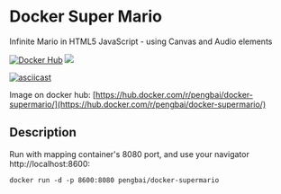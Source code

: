 # Docker Super Mario
Infinite Mario in HTML5 JavaScript - using Canvas and Audio elements

[![Docker Hub](https://img.shields.io/badge/docker-ready-blue.svg)](https://hub.docker.com/r/pengbai/docker-supermario/)
[![](https://imagelayers.io/badge/pengbai/docker-supermario:latest.svg)](https://imagelayers.io/?images=pengbai/docker-supermario:latest 'Get your own badge on imagelayers.io')

[![asciicast](https://asciinema.org/a/46186.png)](https://asciinema.org/a/46186)

Image on docker hub: [https://hub.docker.com/r/pengbai/docker-supermario/](https://hub.docker.com/r/pengbai/docker-supermario/)

## Description

Run with mapping container's 8080 port, and use your navigator http://localhost:8600:
```
docker run -d -p 8600:8080 pengbai/docker-supermario
```



